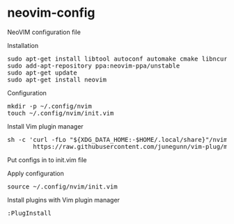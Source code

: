 # neovim-config
NeoVIM configuration file

<p>Installation</p>
<pre>
sudo apt-get install libtool autoconf automake cmake libncurses5-dev g++
sudo add-apt-repository ppa:neovim-ppa/unstable
sudo apt-get update
sudo apt-get install neovim
</pre>

<p>Configuration</p>

<pre>
mkdir -p ~/.config/nvim
touch ~/.config/nvim/init.vim
</pre>

<p>Install Vim plugin manager</p>

<pre>
sh -c 'curl -fLo "${XDG_DATA_HOME:-$HOME/.local/share}"/nvim/site/autoload/plug.vim --create-dirs \
       https://raw.githubusercontent.com/junegunn/vim-plug/master/plug.vim'
</pre>

<p>Put configs in to init.vim file</p>

<p>Apply configuration</p>

<pre>
source ~/.config/nvim/init.vim
</pre>

<p>Install plugins with Vim plugin manager</p>

<pre>
:PlugInstall
</pre>
